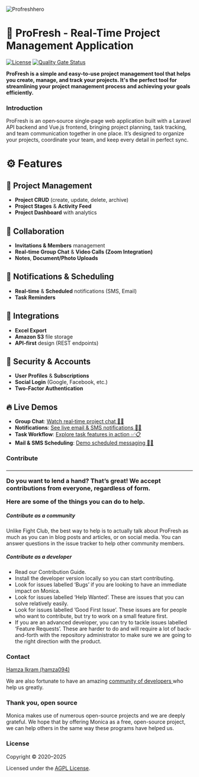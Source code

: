 ![Profreshhero](https://github.com/user-attachments/assets/cd84d035-76b3-437b-8d89-096f8bbb0d41)


# 🚀 ProFresh - Real-Time Project Management Application

[![License](https://img.shields.io/github/license/hamza094/ProFresh)](LICENSE) [![Quality Gate Status](https://sonarcloud.io/api/project_badges/measure?project=hamza094_ProFresh&metric=alert_status)](https://sonarcloud.io/summary/new_code?id=hamza094_ProFresh)


<b>ProFresh is a simple and easy-to-use project management tool that helps you create, manage, and track your projects. It's the perfect tool for streamlining your project management process and achieving your goals efficiently.</b>

<h3> Introduction </h3>
ProFresh is an open‑source single‑page web application built with a Laravel API backend and Vue.js frontend, bringing project planning, task tracking, and team communication together in one place. It’s designed to organize your projects, coordinate your team, and keep every detail in perfect sync.


# ⚙️ Features

## 📂 Project Management
- **Project CRUD** (create, update, delete, archive)  
- **Project Stages** & **Activity Feed**  
- **Project Dashboard** with analytics  

## 🤝 Collaboration
- **Invitations & Members** management  
- **Real‑time Group Chat** & **Video Calls (Zoom Integration)**  
- **Notes**, **Document/Photo Uploads**  

## 🔔 Notifications & Scheduling
- **Real‑time** & **Scheduled** notifications (SMS, Email)  
- **Task Reminders**  

## 🔗 Integrations
- **Excel Export**  
- **Amazon S3** file storage  
- **API‑first** design (REST endpoints)  

## 🔐 Security & Accounts
- **User Profiles** & **Subscriptions**  
- **Social Login** (Google, Facebook, etc.)  
- **Two‑Factor Authentication** 

## 🔥 Live Demos

- **Group Chat**: [Watch real‑time project chat 👥💬](https://twitter.com/h_ik04/status/1603334048213893121)  
- **Notifications**: [See live email & SMS notifications 📩🚀](https://twitter.com/h_ik04/status/1580147516191940608)  
- **Task Workflow**: [Explore task features in action ✅📋](https://twitter.com/h_ik04/status/1706709214130041070)  
- **Mail & SMS Scheduling**: [Demo scheduled messaging 📧📱](https://twitter.com/h_ik04/status/1552968426355732480)  


<h3>Contribute<h3>
    <hr>
<p>Do you want to lend a hand? That’s great! We accept contributions from everyone, regardless of form.<p>
<p>Here are some of the things you can do to help.</p>

<h5> Contribute as a community </h5>
<p>Unlike Fight Club, the best way to help is to actually talk about ProFresh as much as you can in blog posts and articles, or on social media.
You can answer questions in the issue tracker to help other community members.</p>

<h5> Contribute as a developer </h5>
<ul>
<li> Read our Contribution Guide. </li>
<li> Install the developer version locally so you can start contributing. </li>
<li> Look for issues labelled ‘Bugs’ if you are looking to have an immediate impact on Monica. </li>
<li> Look for issues labelled ‘Help Wanted’. These are issues that you can solve relatively easily. </li>
<li> Look for issues labelled ’Good First Issue’. These issues are for people who want to contribute, but try to work on a small feature first. </li>
<li> If you are an advanced developer, you can try to tackle issues labelled ‘Feature Requests’. These are harder to do and will require a lot of back-and-forth with the repository administrator to make sure we are going to the right direction with the product. </li>
</ul>

<h3> Contact </h3>

<a href="https://github.com/hamza094">Hamza Ikram (hamza094)</a>

<p>We are also fortunate to have an amazing <a href="https://github.com/hamza094/ProFresh/graphs/contributors">community of developers </a> who help us greatly.</p>

<h3> Thank you, open source </h3>
Monica makes use of numerous open-source projects and we are deeply grateful. We hope that by offering Monica as a free, open-source project, we can help others in the same way these programs have helped us.

<h3> License </h3>
Copyright © 2020–2025

Licensed under the <a href="https://github.com/hamza094/ProFresh/blob/master/LICENSE">AGPL License</a>.
